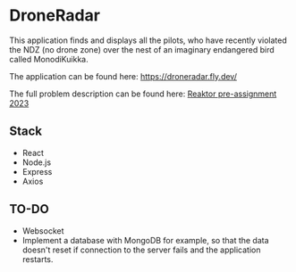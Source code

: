 # DroneRadar

This application finds and displays all the pilots, who have recently violated the NDZ (no drone zone) over the nest of an imaginary endangered bird called MonodiKuikka.

The application can be found here: https://droneradar.fly.dev/

The full problem description can be found here: [Reaktor pre-assignment 2023](https://assignments.reaktor.com/birdnest/?_gl=1*7wlcxk*_ga*MTIyNDM3NjY1MS4xNjY3NzQ3MDU2*_ga_DX023XT0SX*MTY3MTUyMDc3MC40LjEuMTY3MTUyMDc3Ni41NC4wLjA.)

## Stack
- React
- Node.js
- Express
- Axios

## TO-DO 
- Websocket
- Implement a database with MongoDB for example, so that the data doesn't reset if connection to the server fails and the application restarts.
